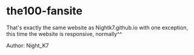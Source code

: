 # the100-fansite

That's exactly the same website as Nightk7.github.io with one exception, this time the website is responsive, normally^^

Author: Night_K7
